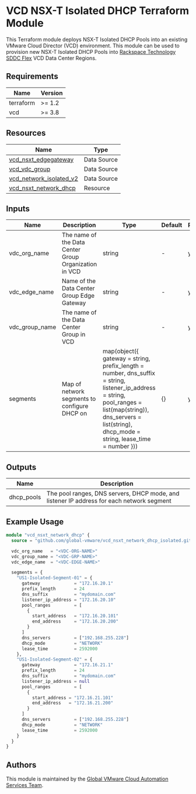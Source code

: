 # VCD NSX-T Isolated DHCP Terraform Module

This Terraform module deploys NSX-T Isolated DHCP Pools into an existing VMware Cloud Director (VCD) environment. This module can be used to provision new NSX-T Isolated DHCP Pools into [Rackspace Technology SDDC Flex](https://www.rackspace.com/cloud/private/software-defined-data-center-flex) VCD Data Center Regions.

## Requirements

| Name | Version |
|------|---------|
| terraform | >= 1.2 |
| vcd | >= 3.8 |

## Resources

| Name                                                                 | Type         |
|----------------------------------------------------------------------|--------------|
| [vcd_nsxt_edgegateway](https://registry.terraform.io/providers/vmware/vcd/latest/docs/data-sources/nsxt_edgegateway) | Data Source |
| [vcd_vdc_group](https://registry.terraform.io/providers/vmware/vcd/latest/docs/data-sources/vdc_group) | Data Source |
| [vcd_network_isolated_v2](https://registry.terraform.io/providers/vmware/vcd/latest/docs/data-sources/network_isolated_v2) | Data Source |
| [vcd_nsxt_network_dhcp](https://registry.terraform.io/providers/vmware/vcd/latest/docs/resources/nsxt_network_dhcp) | Resource |

## Inputs

| Name | Description | Type | Default | Required |
|------|-------------|------|---------|----------|
| vdc_org_name | The name of the Data Center Group Organization in VCD | string | - | yes |
| vdc_edge_name | Name of the Data Center Group Edge Gateway | string | - | yes |
| vdc_group_name | The name of the Data Center Group in VCD | string | - | yes |
| segments | Map of network segments to configure DHCP on | map(object({ gateway = string, prefix_length = number, dns_suffix = string, listener_ip_address = string, pool_ranges = list(map(string)), dns_servers = list(string), dhcp_mode = string, lease_time = number })) | {} | yes |

## Outputs

| Name | Description |
|------|-------------|
| dhcp_pools | The pool ranges, DNS servers, DHCP mode, and listener IP address for each network segment |

## Example Usage

```terraform
module "vcd_nsxt_network_dhcp" {
  source = "github.com/global-vmware/vcd_nsxt_network_dhcp_isolated.git?ref=v1.0.1"

  vdc_org_name   = "<VDC-ORG-NAME>"
  vdc_group_name = "<VDC-GRP-NAME>"
  vdc_edge_name  = "<VDC-EDGE-NAME>"

  segments = {
    "US1-Isolated-Segment-01" = {
      gateway             = "172.16.20.1"
      prefix_length       = 24
      dns_suffix          = "mydomain.com"
      listener_ip_address = "172.16.20.10"
      pool_ranges         = [
        {
          start_address   = "172.16.20.101"
          end_address     = "172.16.20.200"
        }
      ]
      dns_servers         = ["192.168.255.228"]
      dhcp_mode           = "NETWORK"
      lease_time          = 2592000
    },    
    "US1-Isolated-Segment-02" = {
      gateway             = "172.16.21.1"
      prefix_length       = 24
      dns_suffix          = "mydomain.com"
      listener_ip_address = null
      pool_ranges         = [
        {
          start_address = "172.16.21.101"
          end_address   = "172.16.21.200"
        }
      ]
      dns_servers         = ["192.168.255.228"]
      dhcp_mode           = "NETWORK"
      lease_time          = 2592000
    }
  }
}
```

## Authors

This module is maintained by the [Global VMware Cloud Automation Services Team](https://github.com/global-vmware).